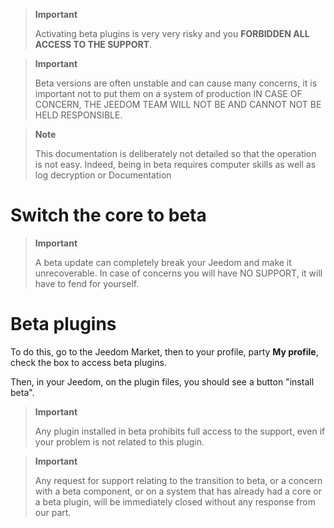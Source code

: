 > **Important**
>
> Activating beta plugins is very very risky and you
> **FORBIDDEN ALL ACCESS TO THE SUPPORT**. 

> **Important**
>
> Beta versions are often unstable and can cause
> many concerns, it is important not to put them on a system of
>production IN CASE OF CONCERN, THE JEEDOM TEAM WILL NOT BE AND CANNOT
> NOT BE HELD RESPONSIBLE.

> **Note**
>
> This documentation is deliberately not detailed so that
> the operation is not easy. Indeed, being in beta requires
> computer skills as well as log decryption or
>Documentation

Switch the core to beta 
======================

> **Important**
>
> A beta update can completely break your Jeedom and
> make it unrecoverable. In case of concerns you will have NO SUPPORT, it
> will have to fend for yourself.

Beta plugins 
==========================

To do this, go to the Jeedom Market, then to your
profile, party **My profile**, check the box to access
beta plugins.

Then, in your Jeedom, on the plugin files, you should
see a button "install beta".

> **Important**
>
> Any plugin installed in beta prohibits full access to the
> support, even if your problem is not related to this plugin.

> **Important**
>
> Any request for support relating to the transition to beta, or a concern
> with a beta component, or on a system that has already had a core or
> a beta plugin, will be immediately closed without any response from
> our part.
